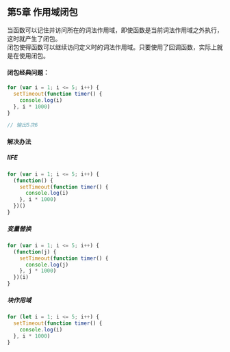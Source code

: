 ## 第5章 作用域闭包

当函数可以记住并访问所在的词法作用域，即使函数是当前词法作用域之外执行，这时就产生了闭包。  
闭包使得函数可以继续访问定义时的词法作用域。只要使用了回调函数，实际上就是在使用闭包。

#### 闭包经典问题：

``` javascript
for (var i = 1; i <= 5; i++) {
  setTimeout(function timer() {
    console.log(i)
  }, i * 1000)
}

// 输出5次6
```

#### 解决办法

##### IIFE

``` javascript
for (var i = 1; i <= 5; i++) {
  (function() {
    setTimeout(function timer() {
      console.log(i)
    }, i * 1000)
  })()
}
```

##### 变量替换

``` javascript
for (var i = 1; i <= 5; i++) {
  (function(j) {
    setTimeout(function timer() {
      console.log(j)
    }, j * 1000)
  })(i)
}
```

##### 块作用域

``` javascript
for (let i = 1; i <= 5; i++) {
  setTimeout(function timer() {
    console.log(i)
  }, i * 1000)
}
```